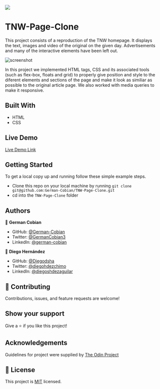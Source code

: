 ![](https://img.shields.io/badge/Microverse-blueviolet)

# TNW-Page-Clone

This project consists of a reproduction of the TNW homepage. It displays the text, images and video of the original on the given day. Advertisements and many of the interactive elements have been left out.

![screenshot](https://user-images.githubusercontent.com/70416006/105385122-9a9d5d80-5bd8-11eb-99f3-b6aab5c68b02.png)

In this project we implemented HTML tags, CSS and its associated tools (such as flex-box, floats and grid) to properly give position and style to the diferent elements and sections of the page and make it look as similiar as possible to the original article page. We also worked with media queries to make it responsive.

## Built With

* HTML
* CSS

## Live Demo

[Live Demo Link](https://diegodsha.github.io/HTML-CSS-Project-2-Responsive-Design/)


## Getting Started

To get a local copy up and running follow these simple example steps.

* Clone this repo on your local machine by running `git clone git@github.com:German-Cobian/TNW-Page-Clone.git`
* cd into the `TNW-Page-Clone` folder

## Authors

👤 **German Cobian**

* GitHub: [@German-Cobian](https://github.com/German-Cobian)
* Twitter:  [@GermanCobian3](https://twitter.com/GermanCobian3)
* LinkedIn: [@german-cobian](https://www.linkedin.com/in/german-cobian)

👤 **Diego Hernández**

* GitHub: [@Diegodsha](https://github.com/Diegodsha)
* Twitter: [@diegohdezchimo](https://twitter.com/diegohdezchimo)
* LinkedIn: [@diegoshdezaguilar](https://www.linkedin.com/in/diegoshdezaguilar/)

## 🤝 Contributing

Contributions, issues, and feature requests are welcome!

## Show your support

Give a ⭐️ if you like this project!

## Acknowledgements

Guidelines for project were supplied by [The Odin Project](https://www.theodinproject.com/paths/full-stack-javascript/courses/html-and-css/lessons/building-with-responsive-design)

## 📝 License

This project is [MIT](https://github.com/German-Cobian/TNW-Page-Clone/blob/main/LICENSE) licensed.
